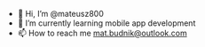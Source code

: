 - 👋 Hi, I’m @mateusz800
- 🌱 I’m currently learning mobile app development
- 📫 How to reach me mat.budnik@outlook.com
